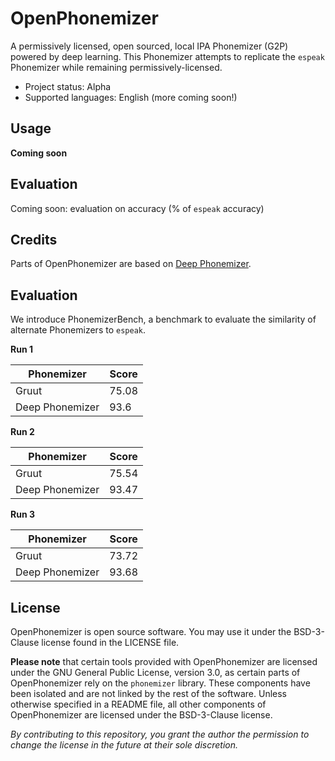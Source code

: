 # OpenPhonemizer

A permissively licensed, open sourced, local IPA Phonemizer (G2P) powered by deep learning. This Phonemizer attempts to replicate the `espeak` Phonemizer while remaining permissively-licensed.

* Project status: Alpha
* Supported languages: English (more coming soon!)

## Usage

**Coming soon**

## Evaluation

Coming soon: evaluation on accuracy (% of `espeak` accuracy)

## Credits

Parts of OpenPhonemizer are based on [Deep Phonemizer](https://github.com/as-ideas/DeepPhonemizer).

## Evaluation

We introduce PhonemizerBench, a benchmark to evaluate the similarity of alternate Phonemizers to `espeak`.

**Run 1**

| Phonemizer | Score |
| --- | --- |
| Gruut | 75.08 |
| Deep Phonemizer | 93.6 |

**Run 2**

| Phonemizer | Score |
| --- | --- |
| Gruut | 75.54 |
| Deep Phonemizer | 93.47 |

**Run 3**

| Phonemizer | Score |
| --- | --- |
| Gruut | 73.72 |
| Deep Phonemizer | 93.68 |

## License

OpenPhonemizer is open source software. You may use it under the BSD-3-Clause license found in the LICENSE file.

**Please note** that certain tools provided with OpenPhonemizer are licensed under the GNU General Public License, version 3.0, as certain parts of OpenPhonemizer rely on the `phonemizer` library. These components have been isolated and are not linked by the rest of the software. Unless otherwise specified in a README file, all other components of OpenPhonemizer are licensed under the BSD-3-Clause license.

*By contributing to this repository, you grant the author the permission to change the license in the future at their sole discretion.*
